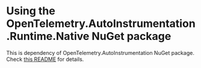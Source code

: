 # Using the OpenTelemetry.AutoInstrumentation.Runtime.Native NuGet package

This is dependency of OpenTelemetry.AutoInstrumentation NuGet package.
Check [this README](https://www.nuget.org/packages/OpenTelemetry.AutoInstrumentation/#readme-body-tab)
for details.
